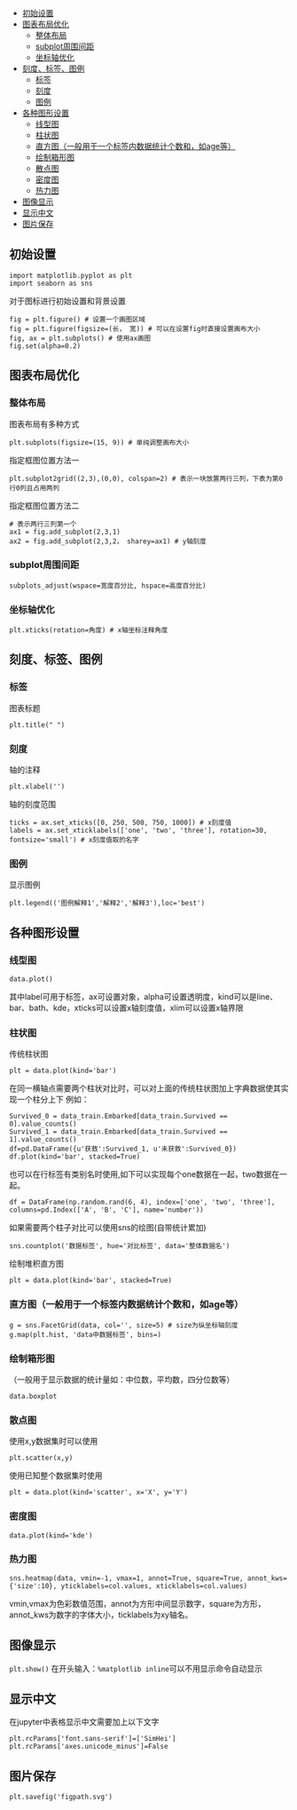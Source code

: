 <!-- TOC -->

- [初始设置](#初始设置)
- [图表布局优化](#图表布局优化)
    - [整体布局](#整体布局)
    - [subplot周围间距](#subplot周围间距)
    - [坐标轴优化](#坐标轴优化)
- [刻度、标签、图例](#刻度标签图例)
    - [标签](#标签)
    - [刻度](#刻度)
    - [图例](#图例)
- [各种图形设置](#各种图形设置)
    - [线型图](#线型图)
    - [柱状图](#柱状图)
    - [直方图（一般用于一个标签内数据统计个数和，如age等）](#直方图一般用于一个标签内数据统计个数和如age等)
    - [绘制箱形图](#绘制箱形图)
    - [散点图](#散点图)
    - [密度图](#密度图)
    - [热力图](#热力图)
- [图像显示](#图像显示)
- [显示中文](#显示中文)
- [图片保存](#图片保存)

<!-- /TOC -->

## 初始设置
```
import matplotlib.pyplot as plt
import seaborn as sns
```

对于图标进行初始设置和背景设置
```
fig = plt.figure() # 设置一个画图区域
fig = plt.figure(figsize=(长， 宽)) # 可以在设置fig时直接设置画布大小
fig, ax = plt.subplots() # 使用ax画图
fig.set(alpha=0.2)
```

## 图表布局优化
### 整体布局
图表布局有多种方式
```
plt.subplots(figsize=(15, 9)) # 单纯调整画布大小
```
指定框图位置方法一
```
plt.subplot2grid((2,3),(0,0), colspan=2) # 表示一块放置两行三列，下表为第0行0列且占用两列
```
指定框图位置方法二
```
# 表示两行三列第一个
ax1 = fig.add_subplot(2,3,1)
ax2 = fig.add_subplot(2,3,2， sharey=ax1) # y轴刻度
```
### subplot周围间距
```
subplots_adjust(wspace=宽度百分比, hspace=高度百分比)
```
### 坐标轴优化
```
plt.xticks(rotation=角度) # x轴坐标注释角度
```

## 刻度、标签、图例
### 标签 
图表标题
```
plt.title(" ")
```
### 刻度 
轴的注释
```
plt.xlabel('')
```
轴的刻度范围
```
ticks = ax.set_xticks([0, 250, 500, 750, 1000]) # x刻度值
labels = ax.set_xticklabels(['one', 'two', 'three'], rotation=30, fontsize='small') # x刻度值取的名字
```

### 图例
显示图例
```
plt.legend(('图例解释1','解释2','解释3'),loc='best')
```

## 各种图形设置
### 线型图
```
data.plot()
```
其中label可用于标签，ax可设置对象，alpha可设置透明度，kind可以是line、bar、bath、kde，xticks可以设置x轴刻度值，xlim可以设置x轴界限
### 柱状图
传统柱状图
```
plt = data.plot(kind='bar') 
```
在同一横轴点需要两个柱状对比时，可以对上面的传统柱状图加上字典数据使其实现一个柱分上下
例如：
```
Survived_0 = data_train.Embarked[data_train.Survived == 0].value_counts()
Survived_1 = data_train.Embarked[data_train.Survived == 1].value_counts()
df=pd.DataFrame({u'获救':Survived_1, u'未获救':Survived_0})
df.plot(kind='bar', stacked=True)
```
也可以在行标签有类别名时使用,如下可以实现每个one数据在一起，two数据在一起。
```
df = DataFrame(np.random.rand(6, 4), index=['one', 'two', 'three'], columns=pd.Index(['A', 'B', 'C'], name='number'))
```
如果需要两个柱子对比可以使用sns的绘图(自带统计累加)
```
sns.countplot('数据标签', hue='对比标签', data='整体数据名')
```
绘制堆积直方图
```
plt = data.plot(kind='bar', stacked=True)
```

### 直方图（一般用于一个标签内数据统计个数和，如age等）
```
g = sns.FacetGrid(data, col='', size=5) # size为纵坐标轴刻度
g.map(plt.hist, 'data中数据标签', bins=)
```

### 绘制箱形图
（一般用于显示数据的统计量如：中位数，平均数，四分位数等）
```
data.boxplot
```

### 散点图
使用x,y数据集时可以使用
```
plt.scatter(x,y)
```
使用已知整个数据集时使用
```
plt = data.plot(kind='scatter', x='X', y='Y')
```

### 密度图
```
data.plot(kind='kde')
```

### 热力图
```
sns.heatmap(data, vmin=-1, vmax=1, annot=True, square=True, annot_kws={'size':10}, yticklabels=col.values, xticklabels=col.values)
```
vmin,vmax为色彩数值范围，annot为方形中间显示数字，square为方形，annot_kws为数字的字体大小，ticklabels为xy轴名。

## 图像显示
`plt.show()`
在开头输入：`%matplotlib inline`可以不用显示命令自动显示

## 显示中文
在jupyter中表格显示中文需要加上以下文字
```
plt.rcParams['font.sans-serif']=['SimHei']
plt.rcParams['axes.unicode_minus']=False
```

## 图片保存
```
plt.savefig('figpath.svg')
```